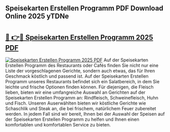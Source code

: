 ## Speisekarten Erstellen Programm PDF Download Online 2025 yTDNe

# <h2><a href="http://gc8tp2o.nevu.top/?p=Speisekarten+Erstellen+Programm">🔗 👉🔴 Speisekarten Erstellen Programm 2025 PDF</a></h2>

[![Speisekarten Erstellen Programm 2025 PDF](https://i.imgur.com/dBaPXMq.png)](http://gc8tp2o.nevu.top/?p=Speisekarten+Erstellen+Programm)
Auf der Speisekarten Erstellen Programm des Restaurants oder Cafés finden Sie nicht nur eine Liste der vorgeschlagenen Gerichte, sondern auch etwas, das für Ihren Geschmack köstlich und passend ist. Auf der Speisekarten Erstellen Programm unseres Restaurants befindet sich ein Salatbereich, in dem Sie leichte und frische Optionen finden können. Für diejenigen, die Fleisch lieben, bieten wir eine umfangreiche Auswahl an Gerichten auf der Speisekarten Erstellen Programm an: Rindfleisch, Schweinefleisch, Huhn und Fisch. Unseren Auserwählten bieten wir köstliche Gerichte wie Schaschlik und Steak an, die bei frischem, natürlichem Feuer zubereitet werden. In jedem Fall sind wir bereit, Ihnen bei der Auswahl der Speisen auf der Speisekarten Erstellen Programm zu helfen und Ihnen einen komfortablen und komfortablen Service zu bieten.
